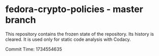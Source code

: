 # fedora-crypto-policies - master branch

This repository contains the frozen state of the repository.
Its history is cleared. It is used only for static code
analysis with Codacy.

Commit Time: 1734554635